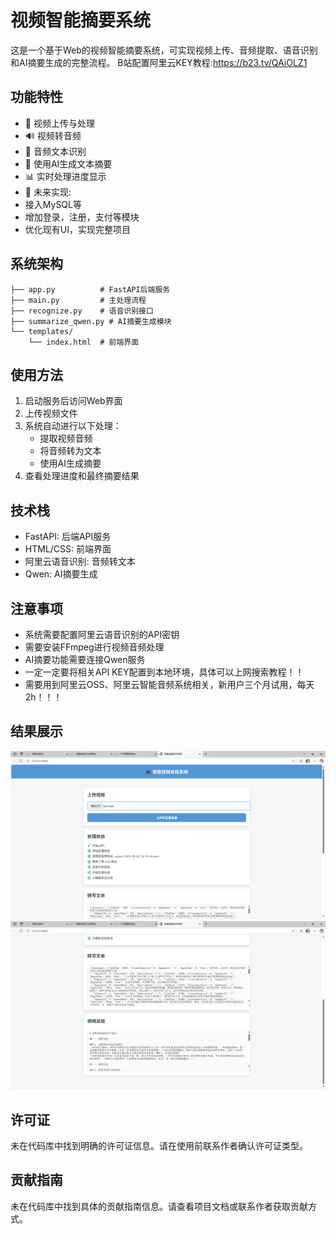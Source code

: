 # 视频智能摘要系统

这是一个基于Web的视频智能摘要系统，可实现视频上传、音频提取、语音识别和AI摘要生成的完整流程。
B站配置阿里云KEY教程:https://b23.tv/QAiOLZ1
## 功能特性

- 🎥 视频上传与处理
- 🔊 视频转音频
- 📄 音频文本识别
- 🧠 使用AI生成文本摘要
- 📊 实时处理进度显示
- 🥳 未来实现:
- 接入MySQL等
- 增加登录，注册，支付等模块
- 优化现有UI，实现完整项目

## 系统架构

```
├── app.py          # FastAPI后端服务
├── main.py         # 主处理流程
├── recognize.py    # 语音识别接口
├── summarize_qwen.py # AI摘要生成模块
└── templates/
    └── index.html  # 前端界面
```

## 使用方法

1. 启动服务后访问Web界面
2. 上传视频文件
3. 系统自动进行以下处理：
   - 提取视频音频
   - 将音频转为文本
   - 使用AI生成摘要
4. 查看处理进度和最终摘要结果

## 技术栈

- FastAPI: 后端API服务
- HTML/CSS: 前端界面
- 阿里云语音识别: 音频转文本
- Qwen: AI摘要生成

## 注意事项

- 系统需要配置阿里云语音识别的API密钥
- 需要安装FFmpeg进行视频音频处理
- AI摘要功能需要连接Qwen服务
- 一定一定要将相关API KEY配置到本地环境，具体可以上网搜索教程！！
- 需要用到阿里云OSS、阿里云智能音频系统相关，新用户三个月试用，每天2h！！！

## 结果展示
![result1](https://github.com/Lewis456/video_summary/blob/main/image/%E7%BB%93%E6%9E%9C3.png?raw=true)
![result2](https://github.com/Lewis456/video_summary/blob/main/image/%E7%BB%93%E6%9E%9C4.png?raw=true)

## 许可证

未在代码库中找到明确的许可证信息。请在使用前联系作者确认许可证类型。

## 贡献指南

未在代码库中找到具体的贡献指南信息。请查看项目文档或联系作者获取贡献方式。
